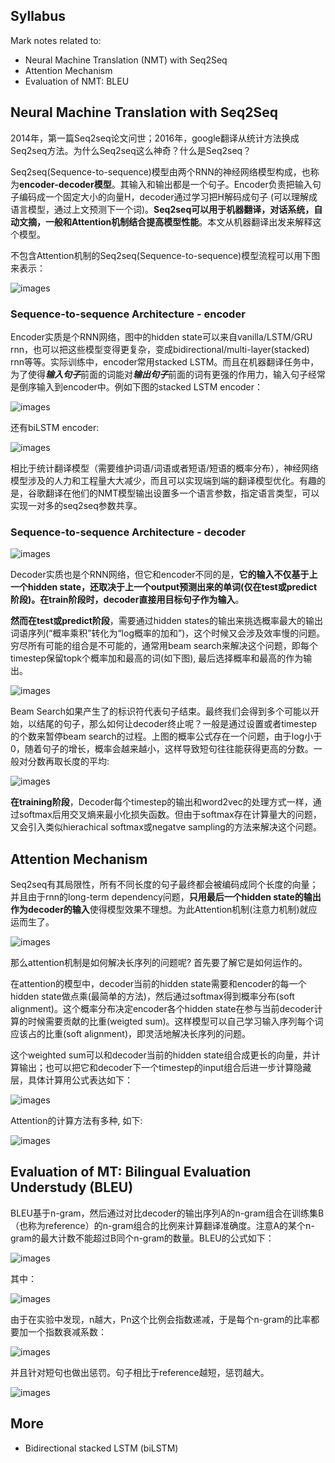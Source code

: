 
## Syllabus

Mark notes related to:

* Neural Machine Translation (NMT) with Seq2Seq
* Attention Mechanism
* Evaluation of NMT: BLEU

## Neural Machine Translation with Seq2Seq

2014年，第一篇Seq2seq论文问世；2016年，google翻译从统计方法换成Seq2seq方法。为什么Seq2seq这么神奇？什么是Seq2seq？

Seq2seq(Sequence-to-sequence)模型由两个RNN的神经网络模型构成，也称为**encoder-decoder模型**。其输入和输出都是一个句子。Encoder负责把输入句子编码成一个固定大小的向量H，decoder通过学习把H解码成句子 (可以理解成语言模型，通过上文预测下一个词)。**Seq2seq可以用于机器翻译，对话系统，自动文摘，一般和Attention机制结合提高模型性能**。本文从机器翻译出发来解释这个模型。

不包含Attention机制的Seq2seq(Sequence-to-sequence)模型流程可以用下图来表示：

![images](https://raw.githubusercontent.com/fionattu/nlp_algorithms/master/pics/seq2seq.png)

### Sequence-to-sequence Architecture - encoder

Encoder实质是个RNN网络，图中的hidden state可以来自vanilla/LSTM/GRU rnn，也可以把这些模型变得更复杂，变成bidirectional/multi-layer(stacked) rnn等等。实际训练中，encoder常用stacked LSTM。而且在机器翻译任务中，为了使得***输入句子***前面的词能对***输出句子***前面的词有更强的作用力，输入句子经常是倒序输入到encoder中。例如下图的stacked LSTM encoder：

![images](https://raw.githubusercontent.com/fionattu/nlp_algorithms/master/pics/encoder.png)

还有biLSTM encoder:

![images](https://raw.githubusercontent.com/fionattu/nlp_algorithms/master/pics/bilstm.png)

相比于统计翻译模型（需要维护词语/词语或者短语/短语的概率分布），神经网络模型涉及的人力和工程量大大减少，而且可以实现端到端的翻译模型优化。有趣的是，谷歌翻译在他们的NMT模型输出设置多一个语言参数，指定语言类型，可以实现一对多的seq2seq参数共享。

### Sequence-to-sequence Architecture - decoder

![images](https://raw.githubusercontent.com/fionattu/nlp_algorithms/master/pics/decoder.png)

Decoder实质也是个RNN网络，但它和encoder不同的是，**它的输入不仅基于上一个hidden state，还取决于上一个output预测出来的单词(仅在test或predict阶段)。在train阶段时，decoder直接用目标句子作为输入**。

**然而在test或predict阶段**，需要通过hidden states的输出来挑选概率最大的输出词语序列(“概率乘积”转化为“log概率的加和”)，这个时候又会涉及效率慢的问题。穷尽所有可能的组合是不可能的，通常用beam search来解决这个问题，即每个timestep保留topk个概率加和最高的词(如下图), 最后选择概率和最高的作为输出。

![images](https://raw.githubusercontent.com/fionattu/nlp_algorithms/master/pics/beamsearch.png)

Beam Search如果产生了<end>的标识符代表句子结束。最终我们会得到多个可能以<start>开始，以<end>结尾的句子，那么如何让decoder终止呢？一般是通过设置<end>或者timestep的个数来暂停beam search的过程。上图的概率公式存在一个问题，由于log小于0，随着句子的增长，概率会越来越小，这样导致短句往往能获得更高的分数。一般对分数再取长度的平均:

![images](https://raw.githubusercontent.com/fionattu/nlp_algorithms/master/pics/ave_beamsearch.png)

**在training阶段**，Decoder每个timestep的输出和word2vec的处理方式一样，通过softmax后用交叉熵来最小化损失函数。但由于softmax存在计算量大的问题，又会引入类似hierachical softmax或negatve sampling的方法来解决这个问题。

## Attention Mechanism

Seq2seq有其局限性，所有不同长度的句子最终都会被编码成同个长度的向量；并且由于rnn的long-term dependency问题，**只用最后一个hidden state的输出作为decoder的输入**使得模型效果不理想。为此Attention机制(注意力机制)就应运而生了。

![images](https://raw.githubusercontent.com/fionattu/nlp_algorithms/master/pics/attention.png)

那么attention机制是如何解决长序列的问题呢? 首先要了解它是如何运作的。

在attention的模型中，decoder当前的hidden state需要和encoder的每一个hidden state做点乘(最简单的方法)，然后通过softmax得到概率分布(soft alignment)。这个概率分布决定encoder各个hidden state在参与当前decoder计算的时候需要贡献的比重(weigted sum)。这样模型可以自己学习输入序列每个词应该占的比重(soft alignment)，即灵活地解决长序列的问题。

这个weighted sum可以和decoder当前的hidden state组合成更长的向量，并计算输出；也可以把它和decoder下一个timestep的input组合后进一步计算隐藏层，具体计算用公式表达如下：

![images](https://raw.githubusercontent.com/fionattu/nlp_algorithms/master/pics/attention_cal.png)

Attention的计算方法有多种, 如下:

![images](https://raw.githubusercontent.com/fionattu/nlp_algorithms/master/pics/attention_diff_methods.png)

## Evaluation of MT: Bilingual Evaluation Understudy (BLEU)

BLEU基于n-gram，然后通过对比decoder的输出序列A的n-gram组合在训练集B（也称为reference）的n-gram组合的比例来计算翻译准确度。注意A的某个n-gram的最大计数不能超过B同个n-gram的数量。BLEU的公式如下：

![images](https://raw.githubusercontent.com/fionattu/nlp_algorithms/master/pics/bleu_0.png)

其中：

![images](https://raw.githubusercontent.com/fionattu/nlp_algorithms/master/pics/bleu_1.png)

由于在实验中发现，n越大，Pn这个比例会指数递减，于是每个n-gram的比率都要加一个指数衰减系数：

![images](https://raw.githubusercontent.com/fionattu/nlp_algorithms/master/pics/bleu_2.png)

并且针对短句也做出惩罚。句子相比于reference越短，惩罚越大。

![images](https://raw.githubusercontent.com/fionattu/nlp_algorithms/master/pics/bleu_3.png)


## More

* Bidirectional stacked LSTM (biLSTM)